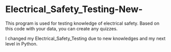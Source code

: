 # Electrical_Safety_Testing-New-
This program is used for testing knowledge of electrical safety. Based on this code with your data, you can create any quizzes.

I changed my Electrical_Safety_Testing due to new knowledges and my next level in Python.

